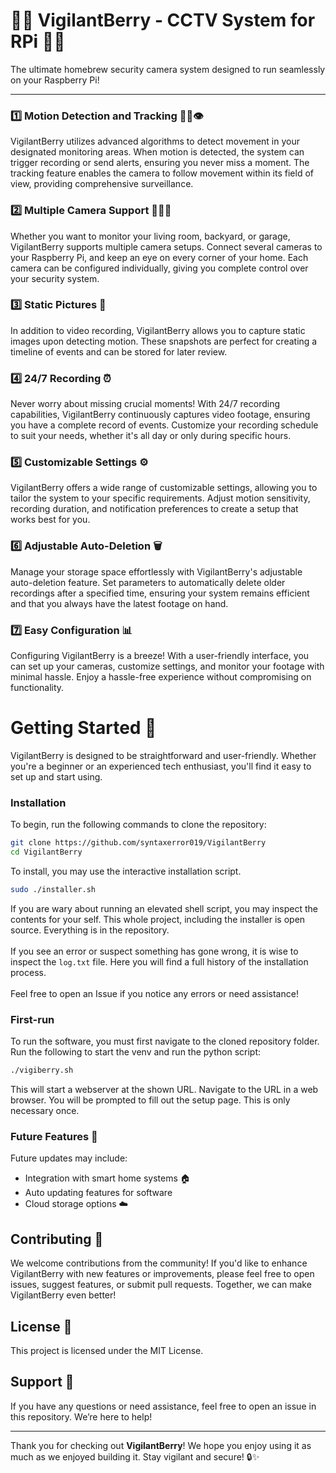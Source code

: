 # 🎉🎉 VigilantBerry - CCTV System for RPi 🎉🎉

The ultimate homebrew security camera system designed to run seamlessly on your Raspberry Pi!

---  

### 1️⃣ Motion Detection and Tracking 🚶‍♂️👁️
VigilantBerry utilizes advanced algorithms to detect movement in your designated monitoring areas. When motion is detected, the system can trigger recording or send alerts, ensuring you never miss a moment. The tracking feature enables the camera to follow movement within its field of view, providing comprehensive surveillance.

### 2️⃣ Multiple Camera Support 🎥🎥🎥
Whether you want to monitor your living room, backyard, or garage, VigilantBerry supports multiple camera setups. Connect several cameras to your Raspberry Pi, and keep an eye on every corner of your home. Each camera can be configured individually, giving you complete control over your security system.

### 3️⃣ Static Pictures 📸
In addition to video recording, VigilantBerry allows you to capture static images upon detecting motion. These snapshots are perfect for creating a timeline of events and can be stored for later review.

### 4️⃣ 24/7 Recording ⏰
Never worry about missing crucial moments! With 24/7 recording capabilities, VigilantBerry continuously captures video footage, ensuring you have a complete record of events. Customize your recording schedule to suit your needs, whether it's all day or only during specific hours.

### 5️⃣ Customizable Settings ⚙️
VigilantBerry offers a wide range of customizable settings, allowing you to tailor the system to your specific requirements. Adjust motion sensitivity, recording duration, and notification preferences to create a setup that works best for you.

### 6️⃣ Adjustable Auto-Deletion 🗑️
Manage your storage space effortlessly with VigilantBerry's adjustable auto-deletion feature. Set parameters to automatically delete older recordings after a specified time, ensuring your system remains efficient and that you always have the latest footage on hand.

### 7️⃣ Easy Configuration 📊
Configuring VigilantBerry is a breeze! With a user-friendly interface, you can set up your cameras, customize settings, and monitor your footage with minimal hassle. Enjoy a hassle-free experience without compromising on functionality.

# Getting Started 🚀

VigilantBerry is designed to be straightforward and user-friendly. Whether you're a beginner or an experienced tech enthusiast, you'll find it easy to set up and start using.

### Installation
To begin, run the following commands to clone the repository:
```bash
git clone https://github.com/syntaxerror019/VigilantBerry
cd VigilantBerry
```

To install, you may use the interactive installation script.
```bash
sudo ./installer.sh
```
If you are wary about running an elevated shell script, you may inspect the contents for your self.
This whole project, including the installer is open source. Everything is in the repository.
<br><br>
If you see an error or suspect something has gone wrong, it is wise to inspect the `log.txt` file.
Here you will find a full history of the installation process.
<br>
<br>
Feel free to open an Issue if you notice any errors or need assistance!

### First-run
To run the software, you must first navigate to the cloned repository folder.
Run the following to start the venv and run the python script:
```bash
./vigiberry.sh
```
This will start a webserver at the shown URL. Navigate to the URL in a web browser.
You will be prompted to fill out the setup page. This is only necessary once.

### Future Features 🌈
Future updates may include:
- Integration with smart home systems 🏠
- Auto updating features for software
- Cloud storage options ☁️

## Contributing 🤝
We welcome contributions from the community! If you'd like to enhance VigilantBerry with new features or improvements, please feel free to open issues, suggest features, or submit pull requests. Together, we can make VigilantBerry even better!

## License 📝
This project is licensed under the MIT License.

## Support 🙌
If you have any questions or need assistance, feel free to open an issue in this repository. We’re here to help!

---

Thank you for checking out **VigilantBerry**! We hope you enjoy using it as much as we enjoyed building it. Stay vigilant and secure! 🔒✨
